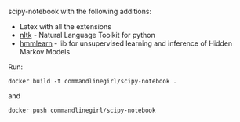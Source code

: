 scipy-notebook with the following additions:
- Latex with all the extensions
- [nltk](http://www.nltk.org/) - Natural Language Toolkit for python
- [hmmlearn](https://github.com/hmmlearn/hmmlearn) - lib for unsupervised learning and inference of Hidden Markov Models

Run:

`docker build -t commandlinegirl/scipy-notebook .`

and

`docker push commandlinegirl/scipy-notebook`
